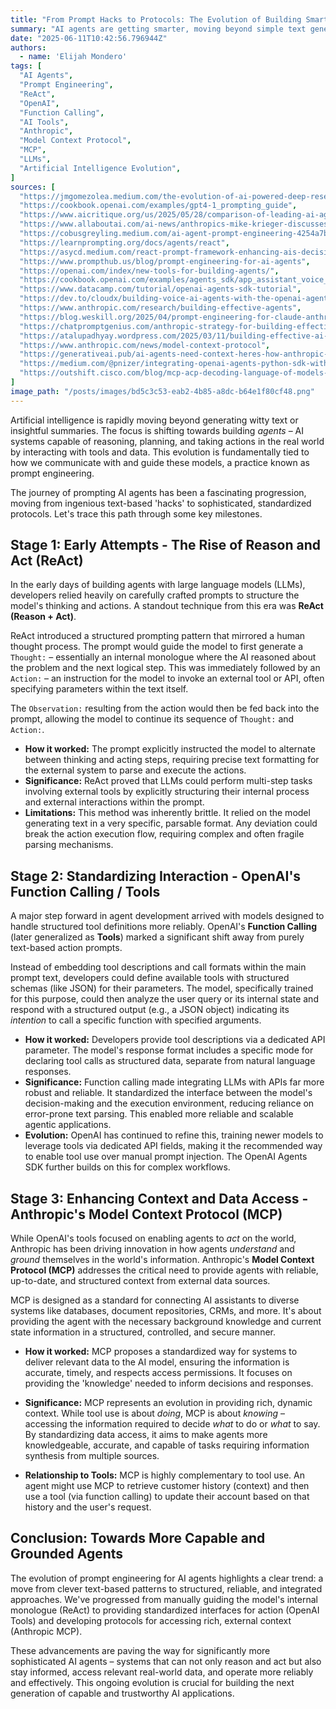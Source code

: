 ```yaml
---
title: "From Prompt Hacks to Protocols: The Evolution of Building Smarter AI Agents"
summary: "AI agents are getting smarter, moving beyond simple text generation to taking actions and interacting with the real world. This leap is powered by the evolution of how we 'prompt' them, progressing from clever text patterns like ReAct to standardized tools and data access protocols. Explore this journey and what it means for the future of AI."
date: "2025-06-11T10:42:56.796944Z"
authors:
  - name: 'Elijah Mondero'
tags: [
  "AI Agents",
  "Prompt Engineering",
  "ReAct",
  "OpenAI",
  "Function Calling",
  "AI Tools",
  "Anthropic",
  "Model Context Protocol",
  "MCP",
  "LLMs",
  "Artificial Intelligence Evolution",
]
sources: [
  "https://jmgomezolea.medium.com/the-evolution-of-ai-powered-deep-research-a-comparative-analysis-of-anthropic-gemini-chatgpt-2671d6d1e623",
  "https://cookbook.openai.com/examples/gpt4-1_prompting_guide",
  "https://www.aicritique.org/us/2025/05/28/comparison-of-leading-ai-agent-systems-may-2025/",
  "https://www.allaboutai.com/ai-news/anthropics-mike-krieger-discusses-ongoing-evolution-of-ai-agents/",
  "https://cobusgreyling.medium.com/ai-agent-prompt-engineering-4254a7ba7e17",
  "https://learnprompting.org/docs/agents/react",
  "https://asycd.medium.com/react-prompt-framework-enhancing-ais-decision-making-with-human-like-reasoning-72a30df34ead",
  "https://www.prompthub.us/blog/prompt-engineering-for-ai-agents",
  "https://openai.com/index/new-tools-for-building-agents/",
  "https://cookbook.openai.com/examples/agents_sdk/app_assistant_voice_agents",
  "https://www.datacamp.com/tutorial/openai-agents-sdk-tutorial",
  "https://dev.to/cloudx/building-voice-ai-agents-with-the-openai-agents-sdk-2aog",
  "https://www.anthropic.com/research/building-effective-agents",
  "https://blog.weskill.org/2025/04/prompt-engineering-for-claude-anthropic.html",
  "https://chatpromptgenius.com/anthropic-strategy-for-building-effective-ai-agents/",
  "https://atalupadhyay.wordpress.com/2025/03/11/building-effective-ai-agents-a-hands-on-guide-to-anthropics-agent-design-patterns/",
  "https://www.anthropic.com/news/model-context-protocol",
  "https://generativeai.pub/ai-agents-need-context-heres-how-anthropic-s-model-context-protocol-mcp-makes-it-happen-6ccc88c150f1",
  "https://medium.com/@pnizer/integrating-openai-agents-python-sdk-with-anthropics-mcp-229c686d9033",
  "https://outshift.cisco.com/blog/mcp-acp-decoding-language-of-models-and-agents",
]
image_path: "/posts/images/bd5c3c53-eab2-4b85-a8dc-b64e1f80cf48.png"
---
```


Artificial intelligence is rapidly moving beyond generating witty text or insightful summaries. The focus is shifting towards building *agents* – AI systems capable of reasoning, planning, and taking actions in the real world by interacting with tools and data. This evolution is fundamentally tied to how we communicate with and guide these models, a practice known as prompt engineering.

The journey of prompting AI agents has been a fascinating progression, moving from ingenious text-based 'hacks' to sophisticated, standardized protocols. Let's trace this path through some key milestones.

## Stage 1: Early Attempts - The Rise of Reason and Act (ReAct)

In the early days of building agents with large language models (LLMs), developers relied heavily on carefully crafted prompts to structure the model's thinking and actions. A standout technique from this era was **ReAct (Reason + Act)**.

ReAct introduced a structured prompting pattern that mirrored a human thought process. The prompt would guide the model to first generate a `Thought:` – essentially an internal monologue where the AI reasoned about the problem and the next logical step. This was immediately followed by an `Action:` – an instruction for the model to invoke an external tool or API, often specifying parameters within the text itself.

The `Observation:` resulting from the action would then be fed back into the prompt, allowing the model to continue its sequence of `Thought:` and `Action:`.

*   **How it worked:** The prompt explicitly instructed the model to alternate between thinking and acting steps, requiring precise text formatting for the external system to parse and execute the actions.
*   **Significance:** ReAct proved that LLMs could perform multi-step tasks involving external tools by explicitly structuring their internal process and external interactions within the prompt.
*   **Limitations:** This method was inherently brittle. It relied on the model generating text in a very specific, parsable format. Any deviation could break the action execution flow, requiring complex and often fragile parsing mechanisms.

## Stage 2: Standardizing Interaction - OpenAI's Function Calling / Tools

A major step forward in agent development arrived with models designed to handle structured tool definitions more reliably. OpenAI's **Function Calling** (later generalized as **Tools**) marked a significant shift away from purely text-based action prompts.

Instead of embedding tool descriptions and call formats within the main prompt text, developers could define available tools with structured schemas (like JSON) for their parameters. The model, specifically trained for this purpose, could then analyze the user query or its internal state and respond with a structured output (e.g., a JSON object) indicating its *intention* to call a specific function with specified arguments.

*   **How it worked:** Developers provide tool descriptions via a dedicated API parameter. The model's response format includes a specific mode for declaring tool calls as structured data, separate from natural language responses.
*   **Significance:** Function calling made integrating LLMs with APIs far more robust and reliable. It standardized the interface between the model's decision-making and the execution environment, reducing reliance on error-prone text parsing. This enabled more reliable and scalable agentic applications.
*   **Evolution:** OpenAI has continued to refine this, training newer models to leverage tools via dedicated API fields, making it the recommended way to enable tool use over manual prompt injection. The OpenAI Agents SDK further builds on this for complex workflows.

## Stage 3: Enhancing Context and Data Access - Anthropic's Model Context Protocol (MCP)

While OpenAI's tools focused on enabling agents to *act* on the world, Anthropic has been driving innovation in how agents *understand* and *ground* themselves in the world's information. Anthropic's **Model Context Protocol (MCP)** addresses the critical need to provide agents with reliable, up-to-date, and structured context from external data sources.

MCP is designed as a standard for connecting AI assistants to diverse systems like databases, document repositories, CRMs, and more. It's about providing the agent with the necessary background knowledge and current state information in a structured, controlled, and secure manner.

*   **How it worked:** MCP proposes a standardized way for systems to deliver relevant data to the AI model, ensuring the information is accurate, timely, and respects access permissions. It focuses on providing the 'knowledge' needed to inform decisions and responses.
*   **Significance:** MCP represents an evolution in providing rich, dynamic context. While tool use is about *doing*, MCP is about *knowing* – accessing the information required to decide *what* to do or *what* to say. By standardizing data access, it aims to make agents more knowledgeable, accurate, and capable of tasks requiring information synthesis from multiple sources.

*   **Relationship to Tools:** MCP is highly complementary to tool use. An agent might use MCP to retrieve customer history (context) and then use a tool (via function calling) to update their account based on that history and the user's request.

## Conclusion: Towards More Capable and Grounded Agents

The evolution of prompt engineering for AI agents highlights a clear trend: a move from clever text-based patterns to structured, reliable, and integrated approaches. We've progressed from manually guiding the model's internal monologue (ReAct) to providing standardized interfaces for action (OpenAI Tools) and developing protocols for accessing rich, external context (Anthropic MCP).

These advancements are paving the way for significantly more sophisticated AI agents – systems that can not only reason and act but also stay informed, access relevant real-world data, and operate more reliably and effectively. This ongoing evolution is crucial for building the next generation of capable and trustworthy AI applications.
